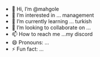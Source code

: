 - 👋 Hi, I’m @mahgole
- 👀 I’m interested in ... management
- 🌱 I’m currently learning ... turkish
- 💞️ I’m looking to collaborate on ...
- 📫 How to reach me ...my discord
- 😄 Pronouns: ...
- ⚡ Fun fact: ...

<!---
mahgole/mahgole is a ✨ special ✨ repository because its `README.md` (this file) appears on your GitHub profile.
You can click the Preview link to take a look at your changes.
--->
